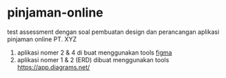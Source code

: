 # pinjaman-online
test assessment dengan soal pembuatan design dan perancangan aplikasi pinjaman online PT. XYZ

1. aplikasi nomer 2 & 4 di buat menggunakan tools [figma](https://www.figma.com/)
2. aplikasi nomer 1 & 2 (ERD) dibuat menggunakan tools https://app.diagrams.net/

